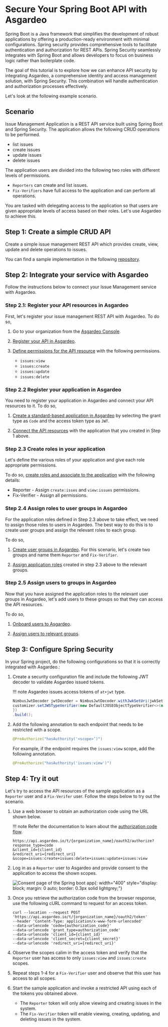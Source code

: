 # Secure Your Spring Boot API with Asgardeo

Spring Boot is a Java framework that simplifies the development of robust applications by offering a production-ready environment with minimal configurations. Spring security provides comprehensive tools to facilitate authentication and authorization for REST APIs. Spring Security seamlessly integrates with Spring Boot and allows developers to focus on business logic rather than boilerplate code.

The goal of this tutorial is to explore how we can enhance API security by integrating Asgardeo, a comprehensive identity and access management solution, with Spring Security. This combination will handle authentication and authorization processes effectively.

Let's look at the following example scenario.

## Scenario

Issue Management Application is a REST API service built using Spring Boot and Spring Security. The application allows the following CRUD operations to be performed.

- list issues
- create issues
- update issues
- delete issues  

The application users are divided into the following two roles with different levels of permissions.

- `Reporters` can create and list issues.
- `Fix-Verifiers` have full access to the application and can perform all operations.

You are tasked with delegating access to the application so that users are given appropriate levels of access based on their roles. Let's use Asgardeo to achieve this.

## Step 1: Create a simple CRUD API

Create a simple issue management REST API which provides create, view, update and delete operations to issues.

You can find a sample implementation in the following [repository](https://github.com/ThaminduR/issue-management-api).

<!-- To use the above implementation, clone the repository and configure the values in the src/main/resources/application.properties. You can configure these values after the following steps.  -->

## Step 2: Integrate your service with Asgardeo

 Follow the instructions below to connect your Issue Management service with Asgardeo.

### Step 2.1: Register your API resources in Asgardeo

First, let's register your issue management REST API with Asgardeo. To do so,

1. Go to your organization from the [Asgardeo Console](https://console.asgardeo.io/).

2. [Register your API in Asgardeo]({{base_path}}/guides/api-authorization/#register-an-api-resource).

3. [Define permissions for the API resource]({{base_path}}/guides/api-authorization/#define-permissions-for-an-api-resource) with the following permissions.

    - <code>issues:view</code>
    - <code>issues:create</code>
    - <code>issues:update</code>
    - <code>issues:delete</code>

### Step 2.2 Register your application in Asgardeo

You need to register your application in Asgardeo and connect your API resources to it. To do so,

1. [Create a standard-based application in Asgardeo]({{base_path}}/guides/applications/register-standard-based-app/) by selecting the grant type as `Code` and the access token type as `JWT`.

2. [Connect the API resources]({{base_path}}/guides/api-authorization/#authorize-the-api-resources-for-an-app) with the application that you created in Step 1 above.

### Step 2.3 Create roles in your application

Let's define the various roles of your application and give each role appropriate permissions.

To do so, [create roles and associate to the application]({{base_path}}/guides/api-authorization/#associate-roles-to-the-application) with the following details:

- Reporter - Assign `create:isses` and `view:issues` permissions.
- Fix-Verifier - Assign all permissions.

### Step 2.4 Assign roles to user groups in Asgardeo

For the application roles defined in Step 2.3 above to take effect, we need to assign those roles to users in Asgardeo. The best way to do this is to create user groups and assign the relevant roles to each group.

To do so,

1. [Create user groups in Asgardeo]({{base_path}}/guides/users/manage-groups/). For this scenario, let's create two groups and name them `Reporter` and `Fix-Verifier`.

2. [Assign application roles]({{base_path}}/guides/api-authorization/#assign-roles-to-groups) created in step 2.3 above to the relevant groups.

### Step 2.5 Assign users to groups in Asgardeo

Now that you have assigned the application roles to the relevant user groups in Asgardeo, let's add users to these groups so that they can access the API resources.

To do so,

1. [Onboard users to Asgardeo]({{base_path}}/guides/users/manage-customers/#onboard-a-user).

2. [Assign users to relevant groups]({{base_path}}/guides/users/manage-customers/#assign-groups).

## Step 3: Configure Spring Security

In your Spring project, do the following configurations so that it is correctly integrated with Asgardeo.:

1. Create a security configuration file and include the following JWT decoder to validate Asgardeo issued tokens.

    !!! note
        Asgardeo issues access tokens of `at+jwt` type.

    ``` java
    NimbusJwtDecoder jwtDecoder = NimbusJwtDecoder.withJwkSetUri(jwkSetUri).jwtProcessorCustomizer(customizer -> {
    customizer.setJWSTypeVerifier(new DefaultJOSEObjectTypeVerifier<>(new JOSEObjectType("at+jwt")));
    })
    .build();
    ```

2. Add the following annotation to each endpoint that needs to be restricted with a scope.

    ``` java
    @PreAuthorize("hasAuthority('<scope>’)")
    ```

    For example, if the endpoint requires the `issues:view` scope, add the following annotation.

    ``` java
    @PreAuthorize("hasAuthority('issues:view')")
    ```

## Step 4: Try it out

Let's try to access the API resources of the sample application as a `Reporter` user and a `Fix-Verifer` user. Follow the steps below to try out the scenario.

1. Use a web browser to obtain an authorization code using the URL shown below.

    !!! note
        Refer the documentation to learn about the [authorization code flow]({{base_path}}/guides/authentication/oidc/implement-auth-code/).

    ``` curl
    https://api.asgardeo.io/t/{organization_name}/oauth2/authorize?response_type=code
    &client_id={client_id}
    &redirect_uri={redirect_uri}
    &scope=issues:create+issues:delete+issues:update+issues:view
    ```

2. Log in as a `Reporter` user to Asgardeo and provide consent to the application to access the shown scopes.

    ![Consent page of the Spring boot app]({{base_path}}/assets/img/tutorials/springboot-app/request-scopes-spring-tutorial.png){: width="400" style="display: block; margin: 0 auto; border: 0.3px solid lightgrey;"}

3. Once you retrieve the authorization code from the browser response, use the following cURL command to request for an access token.

    ``` curl
    curl --location --request POST 'https://api.asgardeo.io/t/{organization_name}/oauth2/token'
    --header 'Content-Type: application/x-www-form-urlencoded'
    --data-urlencode 'code={authorization_code}'
    --data-urlencode 'grant_type=authorization_code'
    --data-urlencode 'client_id={client_id}'
    --data-urlencode 'client_secret={client_secret}'  
    --data-urlencode 'redirect_uri={redirect_uri}'
    ```

4. Observe the scopes calim in the access token and verify that the `Reporter` user has access to only `issues:view` and `issues:create` scopes.

5. Repeat steps 1-4 for a `Fix-Verifier` user and observe that this user has access to all scopes.

6. Start the sample application and invoke a restricted API using each of the tokens you obtained above.
    - The `Reporter` token will only allow viewing and creating issues in the system.
    - The `Fix-Verifier` token will enable viewing, creating, updating, and deleting issues in the system.
